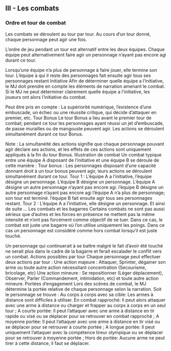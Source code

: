 ## III - Les combats
### Ordre et tour de combat
Les combats se déroulent au tour par tour. Au cours d’un tour donné, chaque personnage peut agir une fois.

L’ordre de jeu pendant un tour est alternatif entre les deux équipes. Chaque équipe peut alternativement faire agir un personnage n’ayant pas encore agi durant ce tour.

Lorsqu’une équipe n’a plus de personnage à faire jouer, elle termine son tour. L’équipe à qui il reste des personnages fait ensuite agir tous ses personnages restant 
Initiative
Afin de déterminer quelle équipe a l’initiative, le MJ doit prendre en compte les éléments de narration amenant le combat. Si le MJ ne peut déterminer clairement quelle équipe a l’initiative, les joueurs ont alors l’initiative du combat.

Peut être pris en compte : La supériorité numérique, l’existence d’une embuscade, un échec ou une réussite critique, qui décide d’attaquer en premier, etc.
Tour Bonus
Le tour Bonus a lieu avant le premier tour de combat; pendant ce tour les personnages ayant réussi un jet d’embuscade, de passe murailles ou de mangouste peuvent agir. Les actions se déroulent simultanément durant ce tour Bonus.

Note : La simultanéité des actions signifie que chaque personnage pouvant agir déclare ses actions, et les effets de ces actions sont uniquement appliqués à la fin du tour Bonus. 
Illustration de combat
Un combat typique entre une équipe A disposant de l’initiative et une équipe B se déroule de cette manière :
Tour bonus : Les personnages disposant d’une capacité donnant droit à un tour bonus peuvent agir, leurs actions se déroulent simultanément durant ce tour.
Tour 1 	:
L’équipe A a l’initiative, l’équipe désigne un personnage. 
L’équipe B désigne un personnage. 
L’équipe A désigne un autre personnage n’ayant pas encore agi.
l’équipe B désigne un autre personnage n’ayant pas encore agi
l’équipe A n’a plus de personnage; son tour est terminé.
l’équipe B fait ensuite agir tous ses personnages restant.
Tour 2 	:
L’équipe A a l’initiative, elle désigne un personnage. 
Et ainsi de suite ...
Les combats et les bagarres
Certains combats ne sont pas aussi sérieux que d’autres et les forces en présence ne mettent pas la même intensité et n’ont pas forcément comme objectif de se tuer. Dans ce cas, le combat est juste une bagarre où l’on utilise uniquement les poings. Dans ce cas un personnage est considéré comme hors combat lorsqu’il est juste touché.

Un personnage qui continuerait à se battre malgré le fait d’avoir été touché ne serait plus dans le cadre de la bagarre et ferait escalader le conflit vers un combat.
Actions possibles par tour
Chaque personnage peut effectuer deux actions par tour :
Une action majeure : Attaquer, Sprinter, dégainer son arme ou toute autre action nécessitant concentration (Secourisme, bricolage, etc)
Une action mineure : Se repositionner (Léger déplacement), Observer, Parler (Commandement, intimidation, etc) et toute autre action mineure.
Portées d’engagement
Lors des scènes de combat, le MJ détermine la portée relative de chaque personnage selon la narration.
Soit le personnage se trouve :
Au corps à corps avec sa cible: Les armes à distance sont difficiles à utiliser.
En combat rapproché:  Il peut alors attaquer avec une arme à distance ou charger et frapper au corps à corps en un seul tour ;
A courte portée: Il peut l’attaquer avec une arme à distance en tir rapide ou visé ou se déplacer pour se retrouver en combat rapproché ;
A moyenne portée: Il peut l’attaquer avec une arme à distance en tir visé ou se déplacer pour se retrouver à courte portée ;
A longue portée: Il peut uniquement l’attaquer avec la compétence tireur olympique ou se déplacer pour se retrouver à moyenne portée ;
Hors de portée: Aucune arme ne peut tirer à cette distance, il faut se déplacer.

